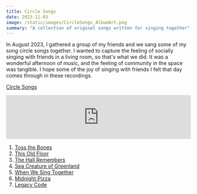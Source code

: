 ```yaml
---
title: Circle Songs
date: 2023-11-03
image: /static/images/CircleSongs_AlbumArt.png
summary: "A collection of original songs written for singing together"
---
```


In August 2023, I gathered a group of my friends and we sang some of my song circle songs together. I wanted to capture the feeling of socially singing with friends in a living room, so that's what we did. It was a wonderful afternoon of music, and the feeling of community in the space was tangible. I hope some of the joy of singing with friends I felt that day comes through in these recordings.

[Circle Songs](https://album.link/i/1714590509)

<iframe style="border: 0; width: 100%; height: 120px;" src="https://bandcamp.com/EmbeddedPlayer/album=1408015257/size=large/bgcol=ffffff/linkcol=0687f5/tracklist=false/artwork=small/transparent=true/" seamless><a href="https://emmaazelborn.bandcamp.com/album/circle-songs">Circle Songs by Emma Azelborn</a></iframe>

1. [Toss the Bones](/songs/toss-the-bones)
2. [This Old Floor](/songs/this-old-floor)
3. [The Hall Remembers](/songs/the-hall-remembers)
4. [Sea Creature of Greenland](/songs/sea-creature-of-greenland)
5. [When We Sing Together](/songs/when-we-sing-together)
6. [Midnight Pizza](/songs/midnight-pizza)
7. [Legacy Code](/songs/legacy-code)